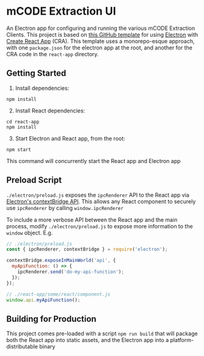 # mCODE Extraction UI

An Electron app for configuring and running the various mCODE Extraction Clients. This project is based on [this GitHub template](https://github.com/mgramigna/electron-cra-template) for using [Electron](https://www.electronjs.org/) with [Create React App](https://create-react-app.dev/) (CRA). This template uses a monorepo-esque approach, with one `package.json` for the electron app at the root, and another for the CRA code in the `react-app` directory.

## Getting Started

1. Install dependencies:

```
npm install
```
2. Install React dependencies:
```
cd react-app
npm install
```
3. Start Electron and React app, from the root:
```
npm start
```
This command will concurrently start the React app and Electron app

## Preload Script

`./electron/preload.js` exposes the `ipcRenderer` API to the React app via [Electron's contextBridge API](https://www.electronjs.org/docs/api/context-bridge). This allows any React component to securely use `ipcRenderer` by calling `window.ipcRenderer`

To include a more verbose API between the React app and the main process, modify `./electron/preload.js` to expose more information to the `window` object. E.g.

``` JavaScript
// ./electron/preload.js
const { ipcRenderer, contextBridge } = require('electron');

contextBridge.exposeInMainWorld('api', {
  myApiFunction: () => {
    ipcRenderer.send('do-my-api-function');
  });
});

// ./react-app/some/react/component.js
window.api.myApiFunction();
```

## Building for Production

This project comes pre-loaded with a script `npm run build` that will package both the React app into static assets, and the Electron app into a platform-distributable binary
